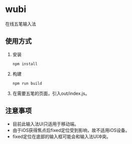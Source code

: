 # wubi
在线五笔输入法

## 使用方式
1. 安装
    ```
    npm install
    ```
2. 构建
    ```
    npm run build
    ```
3. 在需要五笔的页面，引入out/index.js。

## 注意事项
* 目前此输入法UI只适用于移动端。
* 由于iOS获得焦点后fixed定位受到影响，故不适用iOS设备。
* fixed定位在底部的输入框可能会和输入法UI冲突。